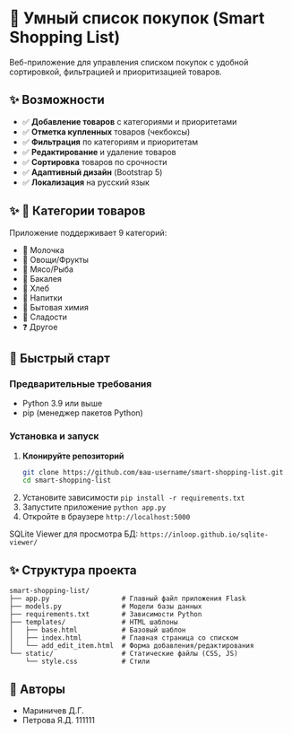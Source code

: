 # 🛒 Умный список покупок (Smart Shopping List)

Веб-приложение для управления списком покупок с удобной сортировкой, фильтрацией и приоритизацией товаров.

## ✨ Возможности
- ✅ **Добавление товаров** с категориями и приоритетами
- ✅ **Отметка купленных** товаров (чекбоксы)
- ✅ **Фильтрация** по категориям и приоритетам
- ✅ **Редактирование** и удаление товаров
- ✅ **Сортировка** товаров по срочности
- ✅ **Адаптивный дизайн** (Bootstrap 5)
- ✅ **Локализация** на русский язык

## ✨ 🎨 Категории товаров
Приложение поддерживает 9 категорий:
- 🥛 Молочка
- 🍎 Овощи/Фрукты
- 🥩 Мясо/Рыба
- 🍚 Бакалея
- 🍞 Хлеб
- 🥤 Напитки
- 🧴 Бытовая химия
- 🍫 Сладости
- ❓ Другое


## 🚀 Быстрый старт
### Предварительные требования
- Python 3.9 или выше
- pip (менеджер пакетов Python)

### Установка и запуск
1. **Клонируйте репозиторий**
   ```bash
   git clone https://github.com/ваш-username/smart-shopping-list.git
   cd smart-shopping-list
2. Установите зависимости `pip install -r requirements.txt`
3. Запустите приложение `python app.py`
4. Откройте в браузере `http://localhost:5000`

SQLite Viewer для просмотра БД: `https://inloop.github.io/sqlite-viewer/`

## ✨ Структура проекта
```
smart-shopping-list/
├── app.py                  # Главный файл приложения Flask
├── models.py               # Модели базы данных
├── requirements.txt        # Зависимости Python
├── templates/              # HTML шаблоны
│   ├── base.html           # Базовый шаблон
│   ├── index.html          # Главная страница со списком
│   └── add_edit_item.html  # Форма добавления/редактирования
└── static/                 # Статические файлы (CSS, JS)
    └── style.css           # Стили
```

## 👥 Авторы
- Мариничев Д.Г.
- Петрова Я.Д.
111111